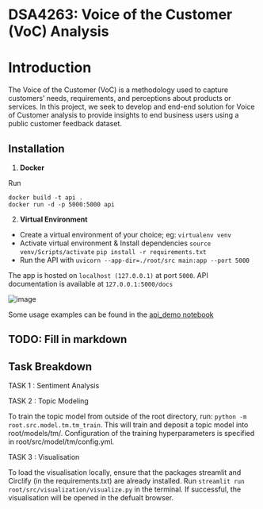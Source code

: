 # DSA4263: Voice of the Customer (VoC) Analysis

# Introduction

The Voice of the Customer (VoC) is a methodology used to capture customers’ needs, requirements, and perceptions about products or services. In this project, we seek to develop and end-end solution for Voice of Customer analysis to provide insights to end business users using a public customer feedback dataset.

## Installation

1. **Docker**

Run  

```docker build -t api .```  
```docker run -d -p 5000:5000 api```

2. **Virtual Environment**

- Create a virtual environment of your choice; eg:
```virtualenv venv```
- Activate virtual environment & Install dependencies
```source venv/Scripts/activate```
```pip install -r requirements.txt```
- Run the API with
```uvicorn --app-dir=./root/src main:app --port 5000```

The app is hosted on ```localhost (127.0.0.1)``` at port ```5000```. API documentation is available at ```127.0.0.1:5000/docs```

![image](./root/src/assets/swagger.jpg)

Some usage examples can be found in the [api_demo notebook](https://https://github.com/nivii26/DSA4263-Voice-of-Customer-VOC-analysis/tree/main/root/ipynb/api_demo.ipynb)

## TODO: Fill in markdown

## Task Breakdown

TASK 1 : Sentiment Analysis

TASK 2 : Topic Modeling

To train the topic model from outside of the root directory, run: ```python -m root.src.model.tm.tm_train```. This will train and deposit a topic model into root/models/tm/. Configuration of the training hyperparameters is specified in root/src/model/tm/config.yml.

TASK 3 : Visualisation

To load the visualisation locally, ensure that the packages streamlit and Circlify (in the requirements.txt) are already installed. Run ```streamlit run root/src/visualization/visualize.py``` in the terminal. If successful, the visualisation will be opened in the defualt browser.
